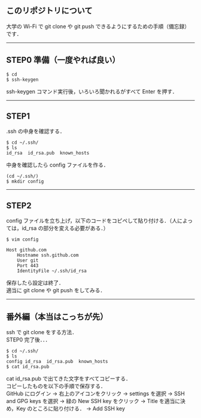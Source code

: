 ## このリポジトリについて
大学の Wi-Fi で git clone や git push できるようにするための手順（備忘録）です．

***
## STEP0 準備（一度やれば良い）
```
$ cd
$ ssh-keygen
```
ssh-keygen コマンド実行後，いろいろ聞かれるがすべて Enter を押す．

***
## STEP1
.ssh の中身を確認する．
```
$ cd ~/.ssh/
$ ls
id_rsa  id_rsa.pub  known_hosts
```
中身を確認したら config ファイルを作る．
```
(cd ~/.ssh/)
$ mkdir config
```

***
## STEP2
config ファイルを立ち上げ，以下のコードをコピペして貼り付ける．（人によっては，id_rsa の部分を変える必要がある．）
```
$ vim config
```
```
Host github.com
    Hostname ssh.github.com
    User git
    Port 443
    IdentityFile ~/.ssh/id_rsa
```
保存したら設定は終了．</br>
適当に git clone や git push をしてみる．

***
## 番外編（本当はこっちが先）
ssh で git clone をする方法．</br>
STEP0 完了後．．．
```
$ cd ~/.ssh/
$ ls
config id_rsa  id_rsa.pub  known_hosts
$ cat id_rsa.pub
```
cat id_rsa.pub で出てきた文字をすべてコピーする．</br>
コピーしたものを以下の手順で保存する．</br>
GitHub にログイン → 右上のアイコンをクリック → settings を選択 → SSH and GPG keys を選択 → 緑の New SSH key をクリック → Title を適当に決め，Key のところに貼り付ける． → Add SSH key
